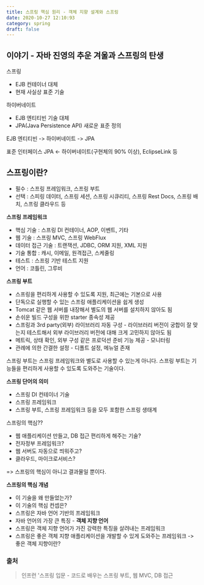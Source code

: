 ```yaml
---
title: 스프링 핵심 원리 - 객체 지향 설계와 스프링
date: 2020-10-27 12:10:93
category: spring
draft: false
---
```


## 이야기 - 자바 진영의 추운 겨울과 스프링의 탄생

스프링
- EJB 컨테이너 대체
- 현재 사실상 표준 기술

하이버네이트
- EJB 엔티티빈 기술 대체
- JPA(Java Persistence API) 새로운 표준 정의

EJB 엔티티빈 -> 하이버네이트 -> JPA

표준 인터페이스 JPA <- 하이버네이트(구현체의 90% 이상), EclipseLink 등


## 스프링이란?

- 필수 : 스프링 프레임워크, 스프링 부트
- 선택 : 스피링 데이터, 스프링 세션, 스프링 시큐리티, 스프링 Rest Docs, 스프링 배치, 스프링 클라우드 등

**스프링 프레임워크**
- 핵심 기술 : 스프링 DI 컨테이너, AOP, 이벤트, 기타
- 웹 기술 : 스프링 MVC, 스프링 WebFlux
- 데이터 접근 기술 : 트랜잭션, JDBC, ORM 지원, XML 지원
- 기술 통합 : 캐시, 이메일, 원격접근, 스케줄링
- 테스트 : 스프링 기반 테스트 지원
- 언어 : 코틀린, 그루비

**스프링 부트**
- 스프링을 편리하게 사용할 수 있도록 지원, 최근에는 기본으로 사용
- 단독으로 실행할 수 있는 스프링 애플리케이션을 쉽게 생성
- Tomcat 같은 웹 서버를 내장해서 별도의 웹 서버를 설치하지 않아도 됨
- 손쉬운 빌드 구성을 위한 starter 종속성 제공
- 스프링과 3rd party(외부) 라이브러리 자동 구성 - 라이브러리 버전이 궁합이 잘 맞는지 테스트해서 외부 라이브러리 버전에 대해 크게 고민하지 않아도 됨
- 메트릭, 상태 확인, 외부 구성 같은 프로덕션 준비 기능 제공 - 모니터링
- 관례에 의한 간결한 설정 - 디폴트 설정, 메뉴얼 존재

스프링 부트는 스프링 프레임워크와 별도로 사용할 수 있는게 아니다. 스프링 부트는 기능들을 편리하게 사용할 수 있도록 도와주는 기술이다.

**스프링 단어의 의미**
- 스프링 DI 컨테이너 기술
- 스프링 프레임워크
- 스프링 부트, 스프링 프레임워크 등을 모두 포함한 스프링 생태계


스프링의 핵심??
- 웹 애플리케이션 만들고, DB 접근 편리하게 해주는 기술?
- 전자정부 프레임워크?
- 웹 서버도 자동으로 띄워주고?
- 클라우드, 마이크로서비스?

=> 스프링의 핵심이 아니고 결과물일 뿐이다.


**스프링의 핵심 개념**
- 이 기술을 왜 만들었는가?
- 이 기술의 핵심 컨셉은?
- 스프링은 자바 언어 기반의 프레임워크
- 자바 언어의 가장 큰 특징 - **객체 지향 언어**
- 스프링은 객체 지향 언어가 가진 강력한 특징을 살려내는 프레임워크
- 스프링은 좋은 객체 지향 애플리케이션을 개발할 수 있게 도와주는 프레임워크 -> 좋은 객체 지향이란?


### 출처

> 인프런 '스프링 입문 - 코드로 배우는 스프링 부트, 웹 MVC, DB 접근 